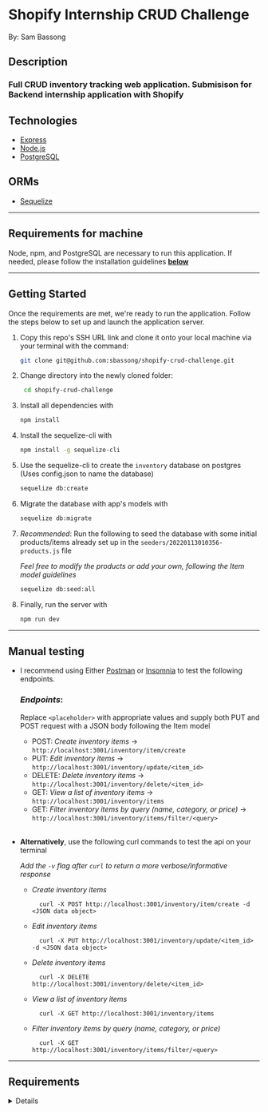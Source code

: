 # **Shopify Internship CRUD Challenge**
By: Sam Bassong

## **Description**
### Full CRUD inventory tracking web application. Submisison for Backend internship application with Shopify

## **Technologies**
*  [Express](https://expressjs.com/) 
*  [Node.js](https://nodejs.org/en/)
*  [PostgreSQL](https://www.postgresql.org/)

## **ORMs**
*  [Sequelize](https://sequelize.org/master/)

***

## **Requirements for machine**
Node, npm, and PostgreSQL are necessary to run this application. If needed, please follow the installation guidelines **[below](#requirements)**

***

## **Getting Started**
 Once the requirements are met, we're ready to run the application. Follow the steps below to set up and launch the application server.

1. Copy this repo's SSH URL link and clone it onto your local machine via your terminal with the command:
    ```sh 
    git clone git@github.com:sbassong/shopify-crud-challenge.git
    ```
1.  Change directory into the newly cloned folder:
    ```sh 
     cd shopify-crud-challenge
    ```
1.  Install all dependencies with 
    ```sh 
    npm install
    ```
1.  Install the sequelize-cli with 
    ```sh 
    npm install -g sequelize-cli
    ```
1.  Use the sequelize-cli to create the `inventory` database on postgres (Uses config.json to name the database)
    ```sh 
    sequelize db:create
    ```
1.  Migrate the database with app's models with 
    ```sh 
    sequelize db:migrate
    ```
1.  *Recommended*: Run the following to seed the database with some initial products/items already set up in the `seeders/20220113010356-products.js` file

    *Feel free to modify the products or add your own, following the Item model guidelines*

    ```sh 
    sequelize db:seed:all
    ```
1.  Finally, run the server with
    ```sh 
    npm run dev 
    ```
***

## **Manual testing**
* I recommend using Either [Postman](https://www.postman.com/downloads/) or [Insomnia](https://insomnia.rest/download) to test the following endpoints.

    ### *Endpoints*:
    Replace `<placeholder>` with appropriate values and supply both PUT and POST request with a JSON body following the Item model

    * POST: *Create inventory items* -> `http://localhost:3001/inventory/item/create`
    * PUT: *Edit inventory items* -> `http://localhost:3001/inventory/update/<item_id>`
    * DELETE: *Delete inventory items* -> `http://localhost:3001/inventory/delete/<item_id>`
    * GET: *View a list of inventory items* -> `http://localhost:3001/inventory/items`
    * GET: *Filter inventory items by query (name, category, or price)* -> `http://localhost:3001/inventory/items/filter/<query>`

    <br>

* **Alternatively**, use the following curl commands to test the api on your terminal

    *Add the `-v` flag after `curl` to return a more verbose/informative response*

    * *Create inventory items*

            curl -X POST http://localhost:3001/inventory/item/create -d <JSON data object>

    * *Edit inventory items*
    
            curl -X PUT http://localhost:3001/inventory/update/<item_id> -d <JSON data object>

    * *Delete inventory items*

            curl -X DELETE http://localhost:3001/inventory/delete/<item_id>

    * *View a list of inventory items*
    
            curl -X GET http://localhost:3001/inventory/items 

    * *Filter inventory items by query (name, category, or price)*
    
            curl -X GET http://localhost:3001/inventory/items/filter/<query>

***

## **Requirements**
<details>
Node, npm, and postgreSQL are necessary to run this application. please follow the installation guidelines below:

* ### ***Node + npm***
    * *Recommended*: Go to the Node Version Manager ([NVM](https://github.com/nvm-sh/nvm)) github and follow the instructions to install both both Node and npm
    * *Alternatively*: Go to [Node.js](https://nodejs.org/en/) and use the installer appropriate for your system to install node and npm

        *Verify that both node and npm have been installed by running the following in your CLI*

            node -v
            npm -v

* ### ***PostgreSQL***
    * Head to the official [PostgreSQL](https://www.postgresql.org/download/) documentation, choose your operating system family and follow your preferred installation route
    * My preferred installation method for Linux/MacOS:

        1. install homebrew by running this command in your termninal

                /bin/bash -c "$(curl -fsSL https://raw githubusercontent.com/Homebrew/install/HEAD/install.sh)"
        2. follow this each of the following line **one by one**

            use brew to install postgres

                brew install postgres
            
            confirm installation with:

                postgres --version

            To start Postgres and keep it running on your machine

                brew services start postgresql

            To test the above, create a database with your local profile/account name

                createdb <account name>
            
            Confirm you can enter the postgres shell with the following command:
            
                psql

            Exit shell with:

                \q

* Alternatively, cURL is also an option.
</details>